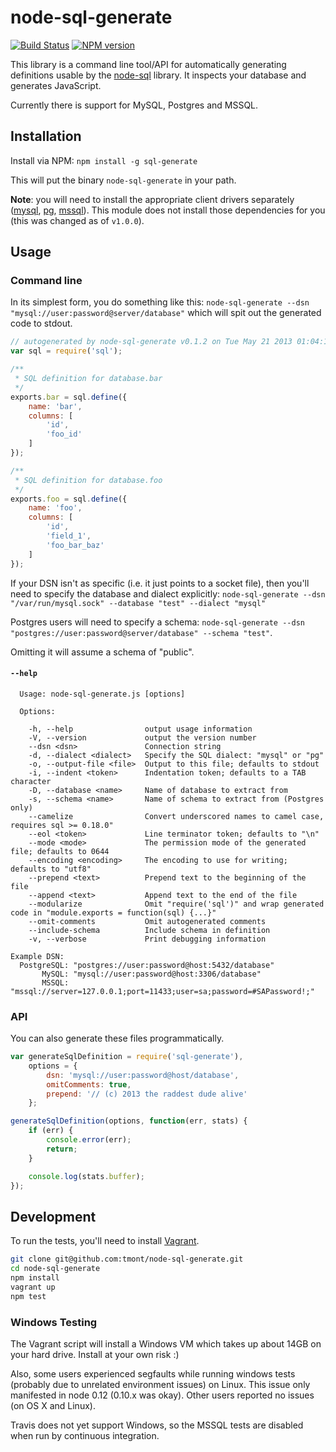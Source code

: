 # node-sql-generate

[![Build Status](https://travis-ci.org/tmont/node-sql-generate.png)](https://travis-ci.org/tmont/node-sql-generate)
[![NPM version](https://badge.fury.io/js/sql-generate.png)](http://badge.fury.io/js/sql-generate)

This library is a command line tool/API for automatically generating
definitions usable by the [node-sql](https://github.com/brianc/node-sql) library.
It inspects your database and generates JavaScript.

Currently there is support for MySQL, Postgres and MSSQL.

## Installation
Install via NPM: `npm install -g sql-generate`

This will put the binary `node-sql-generate` in your path.

**Note**: you will need to install the appropriate client drivers separately
([mysql](https://github.com/felixge/node-mysql/),
[pg](https://github.com/brianc/node-postgres),
[mssql](https://github.com/patriksimek/node-mssql)). This module does not
install those dependencies for you (this was changed as of `v1.0.0`).

## Usage
### Command line
In its simplest form, you do something like this:
`node-sql-generate --dsn "mysql://user:password@server/database"` which will
spit out the generated code to stdout.

```javascript
// autogenerated by node-sql-generate v0.1.2 on Tue May 21 2013 01:04:12 GMT-0700 (PDT)
var sql = require('sql');

/**
 * SQL definition for database.bar
 */
exports.bar = sql.define({
	name: 'bar',
	columns: [
		'id',
		'foo_id'
	]
});

/**
 * SQL definition for database.foo
 */
exports.foo = sql.define({
	name: 'foo',
	columns: [
		'id',
		'field_1',
		'foo_bar_baz'
	]
});
```

If your DSN isn't as specific (i.e. it just points to a socket file), then you'll
need to specify the database and dialect explicitly:
`node-sql-generate --dsn "/var/run/mysql.sock" --database "test" --dialect "mysql"`

Postgres users will need to specify a schema:
`node-sql-generate --dsn "postgres://user:password@server/database" --schema "test"`.

Omitting it will assume a schema of "public".

#### `--help`
```
  Usage: node-sql-generate.js [options]

  Options:

    -h, --help                output usage information
    -V, --version             output the version number
    --dsn <dsn>               Connection string
    -d, --dialect <dialect>   Specify the SQL dialect: "mysql" or "pg"
    -o, --output-file <file>  Output to this file; defaults to stdout
    -i, --indent <token>      Indentation token; defaults to a TAB character
    -D, --database <name>     Name of database to extract from
    -s, --schema <name>       Name of schema to extract from (Postgres only)
    --camelize                Convert underscored names to camel case, requires sql >= 0.18.0"
    --eol <token>             Line terminator token; defaults to "\n"
    --mode <mode>             The permission mode of the generated file; defaults to 0644
    --encoding <encoding>     The encoding to use for writing; defaults to "utf8"
    --prepend <text>          Prepend text to the beginning of the file
    --append <text>           Append text to the end of the file
    --modularize              Omit "require('sql')" and wrap generated code in "module.exports = function(sql) {...}"
    --omit-comments           Omit autogenerated comments
    --include-schema          Include schema in definition
    -v, --verbose             Print debugging information

Example DSN:
  PostgreSQL: "postgres://user:password@host:5432/database"
       MySQL: "mysql://user:password@host:3306/database"
       MSSQL: "mssql://server=127.0.0.1;port=11433;user=sa;password=#SAPassword!;"
```

### API
You can also generate these files programmatically.

```javascript
var generateSqlDefinition = require('sql-generate'),
	options = {
		dsn: 'mysql://user:password@host/database',
		omitComments: true,
		prepend: '// (c) 2013 the raddest dude alive'
	};

generateSqlDefinition(options, function(err, stats) {
	if (err) {
		console.error(err);
		return;
	}

	console.log(stats.buffer);
});
```

## Development
To run the tests, you'll need to install [Vagrant](http://www.vagrantup.com/).

```bash
git clone git@github.com:tmont/node-sql-generate.git
cd node-sql-generate
npm install
vagrant up
npm test
```

### Windows Testing
The Vagrant script will install a Windows VM which takes up about 14GB on your
hard drive. Install at your own risk :)

Also, some users experienced segfaults while running windows tests (probably due
to unrelated environment issues) on Linux. This issue only manifested in node 0.12 (0.10.x was
okay). Other users reported no issues (on OS X and Linux).

Travis does not yet support Windows, so the MSSQL tests are disabled when run
by continuous integration.
